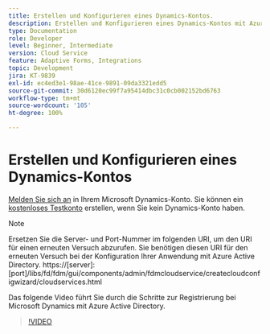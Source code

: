 ```yaml
---
title: Erstellen und Konfigurieren eines Dynamics-Kontos.
description: Erstellen und Konfigurieren eines Dynamics-Kontos mit Azure Active Directory
type: Documentation
role: Developer
level: Beginner, Intermediate
version: Cloud Service
feature: Adaptive Forms, Integrations
topic: Development
jira: KT-9839
exl-id: ec4ed3e1-98ae-41ce-9891-09da3321edd5
source-git-commit: 30d6120ec99f7a95414dbc31c0cb002152bd6763
workflow-type: tm+mt
source-wordcount: '105'
ht-degree: 100%

---
```


# Erstellen und Konfigurieren eines Dynamics-Kontos

[Melden Sie sich an](https://dynamics.microsoft.com/de-de/) in Ihrem Microsoft Dynamics-Konto. Sie können ein [kostenloses Testkonto](https://dynamics.microsoft.com/de-de/dynamics-365-free-trial/) erstellen, wenn Sie kein Dynamics-Konto haben.

>[!NOTE]
>Ersetzen Sie die Server- und Port-Nummer im folgenden URI, um den URI für einen erneuten Versuch abzurufen. Sie benötigen diesen URI für den erneuten Versuch bei der Konfiguration Ihrer Anwendung mit Azure Active Directory.
>https://[server]:[port]/libs/fd/fdm/gui/components/admin/fdmcloudservice/createcloudconfigwizard/cloudservices.html

Das folgende Video führt Sie durch die Schritte zur Registrierung bei Microsoft Dynamics mit Azure Active Directory.

>[!VIDEO](https://video.tv.adobe.com/v/340743?quality=12&learn=on)
